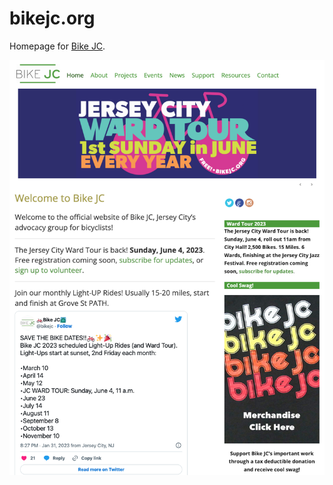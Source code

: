 # bikejc.org
Homepage for [Bike JC][bikejc.org].

[![bikejc.org homepage screenshot, showing Ward Tour promo and 2023 ride schedule](screenshot.png)][bikejc.org]

[bikejc.org]: https://bikejc.org
